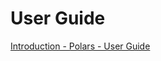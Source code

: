 
# User Guide

[Introduction - Polars - User
Guide](https://pola-rs.github.io/polars-book/user-guide/introduction.html)
